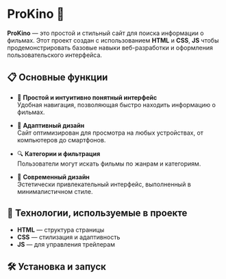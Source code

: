 # ProKino 🎥

**ProKino** — это простой и стильный сайт для поиска информации о фильмах. Этот проект создан с использованием **HTML** и **CSS**, **JS** чтобы продемонстрировать базовые навыки веб-разработки и оформления пользовательского интерфейса.

## 📋 Основные функции

- 🌟 **Простой и интуитивно понятный интерфейс**  
  Удобная навигация, позволяющая быстро находить информацию о фильмах.

- 📱 **Адаптивный дизайн**  
  Сайт оптимизирован для просмотра на любых устройствах, от компьютеров до смартфонов.

- 🔍 **Категории и фильтрация**  
  Пользователи могут искать фильмы по жанрам и категориям.

- 🎨 **Современный дизайн**  
  Эстетически привлекательный интерфейс, выполненный в минималистичном стиле.

## 🚀 Технологии, используемые в проекте

- **HTML** — структура страницы
- **CSS** — стилизация и адаптивность
- **JS** — для управления трейлерам

## 🛠 Установка и запуск
